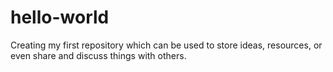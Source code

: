 # hello-world
Creating my first repository which can be used to store ideas, resources, or even share and discuss things with others.
